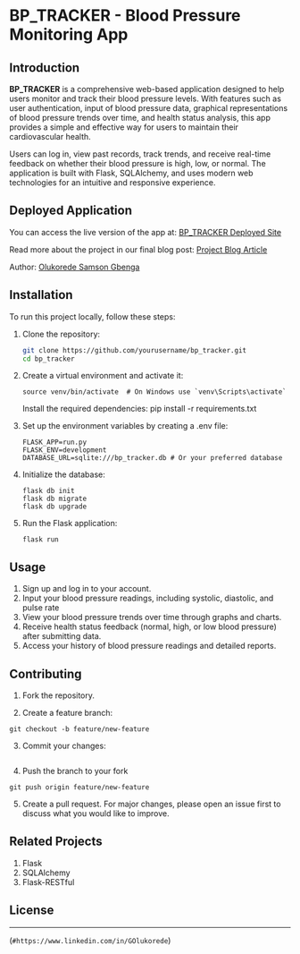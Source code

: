 # BP_TRACKER - Blood Pressure Monitoring App

## Introduction

**BP_TRACKER** is a comprehensive web-based application designed to help users monitor and track their blood pressure levels. With features such as user authentication, input of blood pressure data, graphical representations of blood pressure trends over time, and health status analysis, this app provides a simple and effective way for users to maintain their cardiovascular health.

Users can log in, view past records, track trends, and receive real-time feedback on whether their blood pressure is high, low, or normal. The application is built with Flask, SQLAlchemy, and uses modern web technologies for an intuitive and responsive experience.

## Deployed Application

You can access the live version of the app at: [BP_TRACKER Deployed Site](#)

Read more about the project in our final blog post: [Project Blog Article](#)

Author: [Olukorede Samson Gbenga](#https://www.linkedin.com/in/GOlukorede)

## Installation

To run this project locally, follow these steps:

1. Clone the repository:
   ```bash
   git clone https://github.com/yourusername/bp_tracker.git
   cd bp_tracker
   ```
2. Create a virtual environment and activate it:

   ```python3 -m venv venv
   source venv/bin/activate  # On Windows use `venv\Scripts\activate`
   ```

   Install the required dependencies:
   pip install -r requirements.txt

3. Set up the environment variables by creating a .env file:

   ```
   FLASK_APP=run.py
   FLASK_ENV=development
   DATABASE_URL=sqlite:///bp_tracker.db # Or your preferred database
   ```

4. Initialize the database:

   ```
   flask db init
   flask db migrate
   flask db upgrade
   ```

5. Run the Flask application:
   ```
   flask run
   ```

## Usage

1. Sign up and log in to your account.
2. Input your blood pressure readings, including systolic, diastolic, and pulse rate
3. View your blood pressure trends over time through graphs and charts.
4. Receive health status feedback (normal, high, or low blood pressure) after submitting data.
5. Access your history of blood pressure readings and detailed reports.

## Contributing

1. Fork the repository.

2. Create a feature branch:

```
git checkout -b feature/new-feature
```

3. Commit your changes:

```git commit -m 'Add some feature'

```

4. Push the branch to your fork

```
git push origin feature/new-feature
```

5. Create a pull request.
   For major changes, please open an issue first to discuss what you would like to improve.

## Related Projects

1. Flask
2. SQLAlchemy
3. Flask-RESTful

## License

---

(`#https://www.linkedin.com/in/GOlukorede`)
